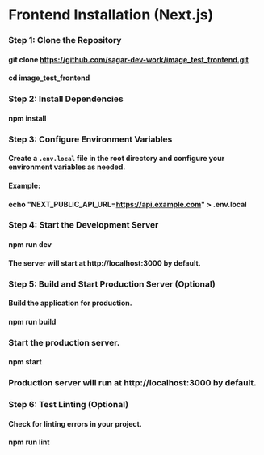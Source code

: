 # Frontend Installation (Next.js)

### Step 1: Clone the Repository
#### git clone https://github.com/sagar-dev-work/image_test_frontend.git
#### cd image_test_frontend

### Step 2: Install Dependencies
#### npm install

### Step 3: Configure Environment Variables
#### Create a `.env.local` file in the root directory and configure your environment variables as needed.

#### Example:
#### echo "NEXT_PUBLIC_API_URL=https://api.example.com" > .env.local

### Step 4: Start the Development Server
#### npm run dev

#### The server will start at http://localhost:3000 by default.

### Step 5: Build and Start Production Server (Optional)
#### Build the application for production.
#### npm run build

### Start the production server.
#### npm start

### Production server will run at http://localhost:3000 by default.

### Step 6: Test Linting (Optional)
#### Check for linting errors in your project.
#### npm run lint
